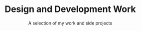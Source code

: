 ---
title: Design and Development Work
subtitle: A selection of my work and side projects
layout: "work"
---